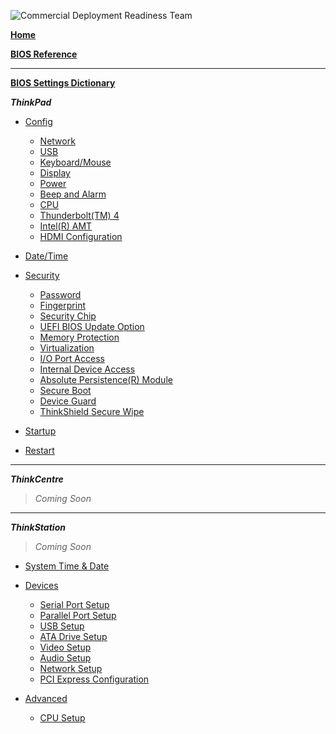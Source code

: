 ![Commercial Deployment Readiness Team](../../../img/cdrt.png)

[**Home**](/)

[**BIOS Reference**](bios/bios_top.md) 

---

[**BIOS Settings Dictionary**](bios/settings/dictionary.md)

***ThinkPad***

- [Config](bios/settings/thinkpad/config.md)
   - [Network](bios/settings/thinkpad/network.md)
   - [USB](bios/settings/thinkpad/usb.md)
   - [Keyboard/Mouse](bios/settings/thinkpad/keyboardmouse.md)
   - [Display](bios/settings/thinkpad/display.md)
   - [Power](bios/settings/thinkpad/power.md)
   - [Beep and Alarm](bios/settings/thinkpad/beepalarm.md)
   - [CPU](bios/settings/thinkpad/cpu.md)
   - [Thunderbolt(TM) 4](bios/settings/thinkpad/thunderbolttm4.md)
   - [Intel(R) AMT](bios/settings/thinkpad/intelramt.md)
   - [HDMI Configuration](bios/settings/thinkpad/hdmi.md)

- [Date/Time](bios/settings/thinkpad/datetime.md)

- [Security](bios/settings/thinkpad/security.md)
  - [Password](bios/settings/thinkpad/password.md)
  - [Fingerprint](bios/settings/thinkpad/fingerprint.md)
  - [Security Chip](bios/settings/thinkpad/securitychip.md)
  - [UEFI BIOS Update Option](bios/settings/thinkpad/uefibiosupdate.md)
  - [Memory Protection](bios/settings/thinkpad/memoryprotection.md)
  - [Virtualization](bios/settings/thinkpad/virtualization.md)
  - [I/O Port Access](bios/settings/thinkpad/ioportaccess.md)
  - [Internal Device Access](bios/settings/thinkpad/internaldeviceaccess.md)
  - [Absolute Persistence(R) Module](bios/settings/thinkpad/abspersistencemodule.md)
  - [Secure Boot](bios/settings/thinkpad/secureboot.md)
  - [Device Guard](bios/settings/thinkpad/deviceguard.md)
  - [ThinkShield Secure Wipe](bios/settings/thinkpad/thinkshieldsecurewipe.md)

- [Startup](bios/settings/thinkpad/startup.md)

- [Restart](bios/settings/thinkpad/restart.md)

---

***ThinkCentre***
> *Coming Soon*

---

***ThinkStation***
> *Coming Soon*

- [System Time & Date](bios/settings/thinkstation/systemtimedate.md)

- [Devices](bios/settings/thinkstation/devices.md)
  - [Serial Port Setup](bios/settings/thinkstation/serialportsetup.md)
  - [Parallel Port Setup](bios/settings/thinkstation/parallelportsetup.md)
  - [USB Setup](bios/settings/thinkstation/usbsetup.md)
  - [ATA Drive Setup](bios/settings/thinkstation/atadrivesetup.md)
  - [Video Setup](bios/settings/thinkstation/videosetup.md)
  - [Audio Setup](bios/settings/thinkstation/audiosetup.md)
  - [Network Setup](bios/settings/thinkstation/networksetup.md)
  - [PCI Express Configuration](bios/settings/thinkstation/pciexpresscofig.md)

- [Advanced](bios/settings/thinkstation/advanced.md)
  - [CPU Setup](bios/settings/thinkstation/cpusetup.md)
